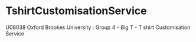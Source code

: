 TshirtCustomisationService
==========================

U08038 Oxford Brookes University :  Group 4 -  Big T - T shirt Customisation Service
